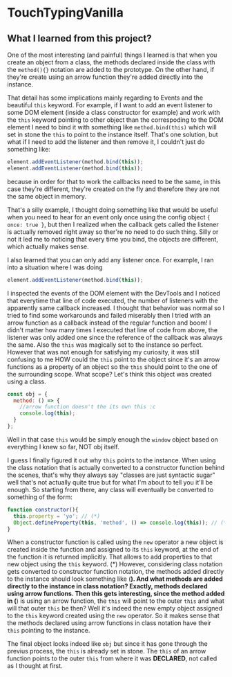 # TouchTypingVanilla
## What I learned from this project?
One of the most interesting (and painful) things I learned is that when you create an object from a class, the methods declared inside the class with the `method(){}` notation are added to the prototype.
On the other hand, if they're create using an arrow function they're added directly into the instance.

That detail has some implications mainly regarding to Events and the beautiful `this` keyword.
For example, if I want to add an event listener to some DOM element (inside a class constructor for example) and work with the `this` keyword pointing to other object than the correspoding to the DOM element I need to bind it with something like `method.bind(this)` which will set in stone the `this` to point to the instance itself.
That's one solution, but what if I need to add the listener and then remove it, I couldn't just do something like:
```js
element.addEventListener(method.bind(this));
element.addEventListener(method.bind(this));
```
because in order for that to work the callbacks need to be the same, in this case they're different, they're created on the fly and therefore they are not the same object in memory.

That's a silly example, I thought doing something like that would be useful when you need to hear for an event only once using the config object `{ once: true }`, but then I realized when the callback gets called the listener is actually removed right away so ther're no need to do such thing.
Silly or not it led me to noticing that every time you bind, the objects are different, which actually makes sense.

I also learned that you can only add any listener once.
For example, I ran into a situation where I was doing 
```js
element.addEventListener(method.bind(this));
```
I inspected the events of the DOM element with the DevTools and I noticed that everytime that line of code executed, the number of listeners with the apparently same callback increased.
I thought that behavior was normal so I tried to find some workarounds and failed miserably then I tried with an arrow function as a callback instead of the regular function and boom! I didn't matter how many times I executed that line of code from above, the listener was only added one since the reference of the callback was always the same.
Also the `this` was magically set to the instance so perfect. 
However that was not enough for satisfying my curiosity, it was still confusing to me HOW could the `this` point to the object since it's an arrow functions as a property of an object so the `this` should point to the one of the surrounding scope.
What scope? Let's think this object was created using a class.
```js
const obj = {
  method: () => {
    //arrow function doesn't the its own this :c
    console.log(this);
  }
};
```
Well in that case `this` would be simply enough the `window` object based on everything I knew so far, NOT obj itself.

I guess I finally figured it out why `this` points to the instance.
When using the class notation that is actually converted to a constructor function behind the scenes, that's why they always say "classes are just syntactic sugar" well that's not actually quite true but for what I'm about to tell you it'll be enough.
So starting from there, any class will eventually be converted to something of the form:
```js
function constructor(){
  this.property = 'yo'; // (*)
  Object.defineProperty(this, 'method', () => console.log(this)); // (**)
}
```
When a constructor function is called using the `new` operator a new object is created inside the function and assigned to its `this` keyword, at the end of the function it is returned implicitly.
That allows to add properties to that new object using the `this` keyword. (*)
However, considering class notation gets converted to constructor function notation, the methods added directly to the instance should look something like (**).
And what methods are added directly to the instance in class notation? Exactly, methods declared using arrow functions.
Then this gets interesting, since the method added in (**) is using an arrow function, the `this` will point to the outer `this` and what will that outer `this` be then? 
Well it's indeed the new empty object assigned to the `this` keyword created using the `new` operator.
So it makes sense that the methods declared using arrow functions in class notation have their `this` pointing to the instance.

The final object looks indeed like `obj` but since it has gone through the previus process, the `this` is already set in stone. 
The `this` of an arrow function points to the outer `this` from where it was **DECLARED**, not called as I thought at first.
